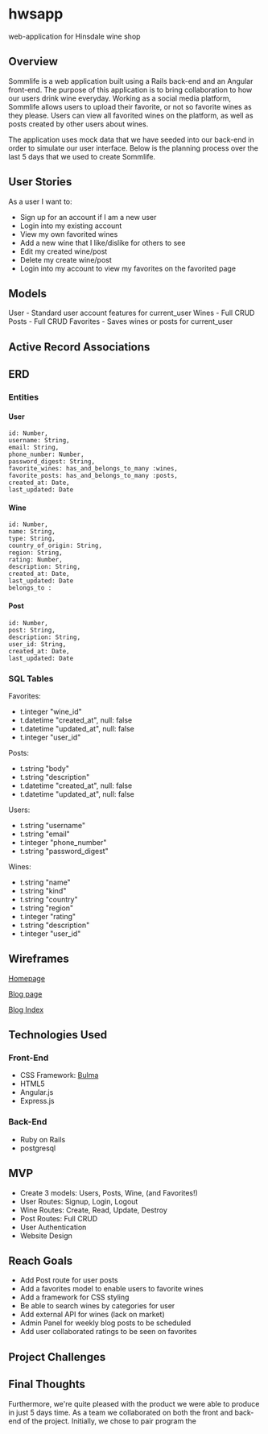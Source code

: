 # hwsapp
web-application for Hinsdale wine shop

## Overview
Sommlife is a web application built using a Rails back-end and an Angular front-end. The purpose of this application is to bring collaboration to how our users drink wine everyday. Working as a social media platform, Sommlife allows users to upload their favorite, or not so favorite wines as they please. Users can view all favorited wines on the platform, as well as posts created by other users about wines.

The application uses mock data that we have seeded into our back-end in order to simulate our user interface. Below is the planning process over the last 5 days that we used to create Sommlife.


## User Stories

As a user I want to:
- Sign up for an account if I am a new user
- Login into my existing account
- View my own favorited wines
- Add a new wine that I like/dislike for others to see
- Edit my created wine/post
- Delete my create wine/post
- Login into my account to view my favorites on the favorited page


## Models
User - Standard user account features for current_user
Wines - Full CRUD
Posts - Full CRUD
Favorites - Saves wines or posts for current_user

## Active Record Associations

## ERD

### Entities
#### User
```
id: Number,
username: String,
email: String,
phone_number: Number,
password_digest: String,
favorite_wines: has_and_belongs_to_many :wines,
favorite_posts: has_and_belongs_to_many :posts,
created_at: Date,
last_updated: Date
```

#### Wine
```
id: Number,
name: String,
type: String,
country_of_origin: String,
region: String,
rating: Number,
description: String,
created_at: Date,
last_updated: Date
belongs_to :
```

#### Post
```
id: Number,
post: String,
description: String,
user_id: String,
created_at: Date,
last_updated: Date
```
### SQL Tables
Favorites:
- t.integer  "wine_id"
- t.datetime "created_at", null: false
- t.datetime "updated_at", null: false
- t.integer  "user_id"

Posts:
- t.string   "body"
- t.string   "description"
- t.datetime "created_at",  null: false
- t.datetime "updated_at",  null: false

Users:
- t.string   "username"
- t.string   "email"
- t.integer  "phone_number"
- t.string   "password_digest"  

Wines:
- t.string   "name"
- t.string   "kind"
- t.string   "country"
- t.string   "region"
- t.integer  "rating"
- t.string   "description"
- t.integer  "user_id"
## Wireframes

[Homepage](/public/img/homepage.png)

[Blog page](/public/img/postshow.png)

[Blog Index](/public/img/favorite.png)

## Technologies Used

### Front-End
- CSS Framework: [Bulma](http://bulma.io/)
- HTML5
- Angular.js
- Express.js

### Back-End
- Ruby on Rails
- postgresql

## MVP
- Create 3 models: Users, Posts, Wine, (and Favorites!)
- User Routes: Signup, Login, Logout
- Wine Routes: Create, Read, Update, Destroy
- Post Routes: Full CRUD
- User Authentication
- Website Design

## Reach Goals
- Add Post route for user posts
- Add a favorites model to enable users to favorite wines
- Add a framework for CSS styling
- Be able to search wines by categories for user
- Add external API for wines (lack on market)
- Admin Panel for weekly blog posts to be scheduled
- Add user collaborated ratings to be seen on favorites

## Project Challenges

## Final Thoughts
Furthermore, we're quite pleased with the product we were able to produce in just 5 days time. As a team we collaborated on both the front and back-end of the project. Initially, we chose to pair program the
